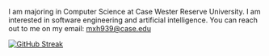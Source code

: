 I am majoring in Computer Science at Case Wester Reserve University. I am interested in software engineering and artificial intelligence. 
You can reach out to me on my email: mxh939@case.edu


[![GitHub Streak](https://github-readme-streak-stats.herokuapp.com?user=mariam-hassan2&theme=github-dark-blue)](https://git.io/streak-stats)


